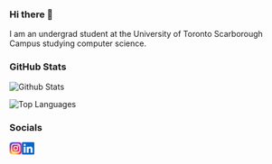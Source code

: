 ### Hi there 👋

I am an undergrad student at the University of Toronto Scarborough Campus studying computer science.

### GitHub Stats

![Github Stats](https://github-readme-stats-conrad-mo.vercel.app/api?username=conrad-mo&show_icons=true&count_private=true&theme=dark)

![Top Languages](https://github-readme-stats.vercel.app/api/top-langs/?username=conrad-mo&layout=compact&langs_count=6&hide=c%2B%2B,css&theme=dark)

### Socials

<a href="https://www.instagram.com/conrad.mo/">
  <img align="left" alt="Conrad Mo's Instagram" width="22px" src="https://raw.githubusercontent.com/conrad-mo/conrad-mo/master/icons/instagram.png" />
</a>

<a href="https://www.linkedin.com/in/conradmo">
  <img align="left" alt="Conrad Mo's LinkedIN" width="22px" src="https://raw.githubusercontent.com/conrad-mo/conrad-mo/master/icons/linkedin.svg" />
</a>

<!--
**conrad-mo/conrad-mo** is a ✨ _special_ ✨ repository because its `README.md` (this file) appears on your GitHub profile.

Here are some ideas to get you started:

- 🔭 I’m currently working on ...
- 🌱 I’m currently learning ...
- 👯 I’m looking to collaborate on ...
- 🤔 I’m looking for help with ...
- 💬 Ask me about ...
- 📫 How to reach me: ...
- 😄 Pronouns: ...
- ⚡ Fun fact: ...
-->
